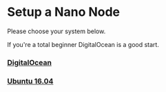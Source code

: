 # Setup a Nano Node

Please choose your system below.

If you're a total beginner DigitalOcean is a good start.

### [DigitalOcean](digitalocean.md)

### [Ubuntu 16.04](ubuntu.md)